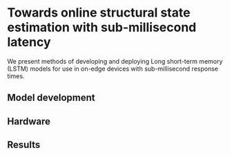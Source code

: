 # Towards online structural state estimation with sub-millisecond latency

We present methods of developing and deploying Long short-term memory (LSTM) models for use in on-edge devices with sub-millisecond response times.

## Model development

## Hardware

## Results
